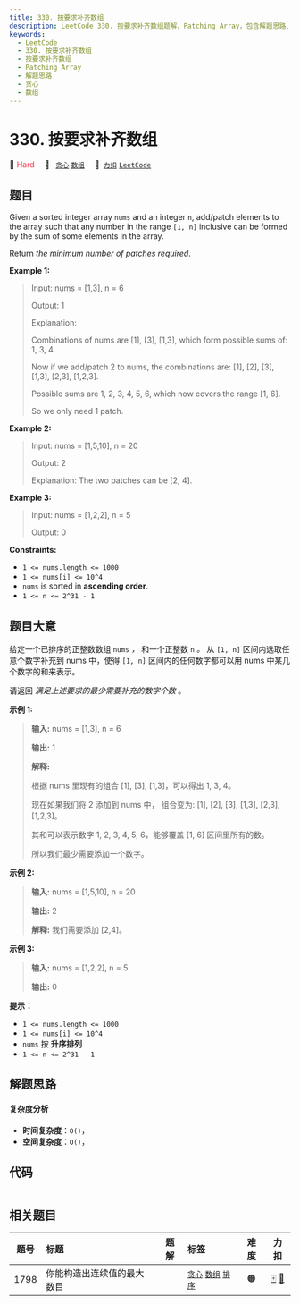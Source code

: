 ```yaml
---
title: 330. 按要求补齐数组
description: LeetCode 330. 按要求补齐数组题解，Patching Array，包含解题思路、复杂度分析以及完整的 JavaScript 代码实现。
keywords:
  - LeetCode
  - 330. 按要求补齐数组
  - 按要求补齐数组
  - Patching Array
  - 解题思路
  - 贪心
  - 数组
---
```


# 330. 按要求补齐数组

🔴 <font color=#ff334b>Hard</font>&emsp; 🔖&ensp; [`贪心`](/tag/greedy.md) [`数组`](/tag/array.md)&emsp; 🔗&ensp;[`力扣`](https://leetcode.cn/problems/patching-array) [`LeetCode`](https://leetcode.com/problems/patching-array)

## 题目

Given a sorted integer array `nums` and an integer `n`, add/patch elements to
the array such that any number in the range `[1, n]` inclusive can be formed
by the sum of some elements in the array.

Return _the minimum number of patches required_.

**Example 1:**

> Input: nums = [1,3], n = 6
>
> Output: 1
>
> Explanation:
>
> Combinations of nums are [1], [3], [1,3], which form possible sums of: 1, 3, 4.
>
> Now if we add/patch 2 to nums, the combinations are: [1], [2], [3], [1,3], [2,3], [1,2,3].
>
> Possible sums are 1, 2, 3, 4, 5, 6, which now covers the range [1, 6].
>
> So we only need 1 patch.

**Example 2:**

> Input: nums = [1,5,10], n = 20
>
> Output: 2
>
> Explanation: The two patches can be [2, 4].

**Example 3:**

> Input: nums = [1,2,2], n = 5
>
> Output: 0

**Constraints:**

- `1 <= nums.length <= 1000`
- `1 <= nums[i] <= 10^4`
- `nums` is sorted in **ascending order**.
- `1 <= n <= 2^31 - 1`

## 题目大意

给定一个已排序的正整数数组 `nums` _，_ 和一个正整数 `n` _。_ 从 `[1, n]` 区间内选取任意个数字补充到 nums 中，使得
`[1, n]` 区间内的任何数字都可以用 nums 中某几个数字的和来表示。

请返回 _满足上述要求的最少需要补充的数字个数_ 。

**示例 1:**

> **输入:** nums = [1,3], n = 6
>
> **输出:** 1
>
> **解释:**
>
> 根据 nums 里现有的组合 [1], [3], [1,3]，可以得出 1, 3, 4。
>
> 现在如果我们将 2 添加到 nums 中， 组合变为: [1], [2], [3], [1,3], [2,3], [1,2,3]。
>
> 其和可以表示数字 1, 2, 3, 4, 5, 6，能够覆盖 [1, 6] 区间里所有的数。
>
> 所以我们最少需要添加一个数字。

**示例 2:**

> **输入:** nums = [1,5,10], n = 20
>
> **输出:** 2
>
> **解释:** 我们需要添加 [2,4]。

**示例 3:**

> **输入:** nums = [1,2,2], n = 5
>
> **输出:** 0

**提示：**

- `1 <= nums.length <= 1000`
- `1 <= nums[i] <= 10^4`
- `nums` 按 **升序排列**
- `1 <= n <= 2^31 - 1`

## 解题思路

#### 复杂度分析

- **时间复杂度**：`O()`，
- **空间复杂度**：`O()`，

## 代码

```javascript

```

## 相关题目

<!-- prettier-ignore -->
| 题号 | 标题 | 题解 | 标签 | 难度 | 力扣 |
| :------: | :------ | :------: | :------ | :------: | :------: |
| 1798 | 你能构造出连续值的最大数目 |  |  [`贪心`](/tag/greedy.md) [`数组`](/tag/array.md) [`排序`](/tag/sorting.md) | 🟠 | [🀄️](https://leetcode.cn/problems/maximum-number-of-consecutive-values-you-can-make) [🔗](https://leetcode.com/problems/maximum-number-of-consecutive-values-you-can-make) |
